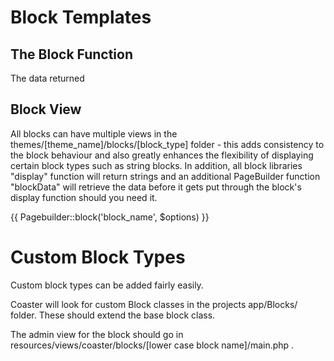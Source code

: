 # Block Templates

## The Block Function

The data returned

## Block View

All blocks can have multiple views in the themes/[theme_name]/blocks/[block_type] folder - this adds consistency to the block behaviour and also greatly enhances the flexibility of displaying certain block types such as string blocks. In addition, all block libraries "display" function will return strings and an additional PageBuilder function "blockData" will retrieve the data before it gets put through the block's display function should you need it.

{{ Pagebuilder::block('block_name', $options) }}

# Custom Block Types 

Custom block types can be added fairly easily.

Coaster will look for custom Block classes in the projects app/Blocks/ folder. These should extend the base block class.

The admin view for the block should go in resources/views/coaster/blocks/[lower case block name]/main.php .
